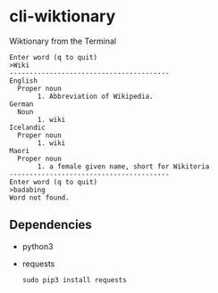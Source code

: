 # cli-wiktionary
Wiktionary from the Terminal

```
Enter word (q to quit)
>Wiki
----------------------------------------
English
  Proper noun
       1. Abbreviation of Wikipedia.
German
  Noun
       1. wiki
Icelandic
  Proper noun
       1. wiki
Maori
  Proper noun
       1. a female given name, short for Wikitoria
----------------------------------------
Enter word (q to quit)
>badabing
Word not found.
```

## Dependencies
- python3
- requests
  
  `sudo pip3 install requests`
